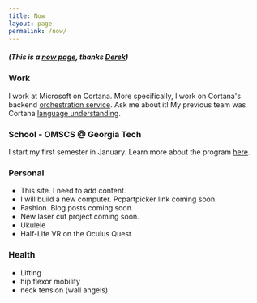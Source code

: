 ```yaml
---
title: Now
layout: page
permalink: /now/
---
```


##### (This is a [now page](https://nownownow.com/about), thanks [Derek](https://sivers.org/))

### Work

I work at Microsoft on Cortana. More specifically, I work on Cortana's backend [orchestration service](https://en.wikipedia.org/wiki/Orchestration_(computing)). Ask me about it! My previous team was Cortana [language understanding](https://en.wikipedia.org/wiki/Natural-language_understanding).

### School - OMSCS @ Georgia Tech

I start my first semester in January. Learn more about the program [here](http://www.omscs.gatech.edu/). 

### Personal

- This site. I need to add content.
- I will build a new computer. Pcpartpicker link coming soon.
- Fashion. Blog posts coming soon.
- New laser cut project coming soon.
- Ukulele
- Half-Life VR on the Oculus Quest

### Health

- Lifting
- hip flexor mobility 
- neck tension (wall angels)